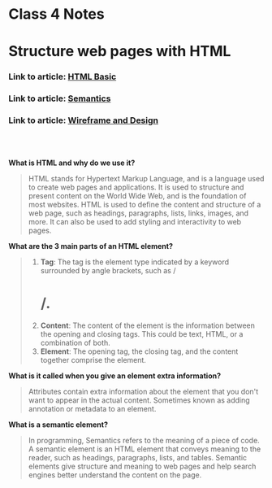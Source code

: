 # Class 4 Notes

# Structure web pages with HTML

### Link to article: [HTML Basic](https://developer.mozilla.org/en-US/docs/Learn/Getting_started_with_the_web/HTML_basics)
### Link to article: [Semantics](https://developer.mozilla.org/en-US/docs/Glossary/Semantics)
### Link to article: [Wireframe and Design](https://careerfoundry.com/en/blog/ux-design/how-to-create-your-first-wireframe/)


<br></br>

**What is HTML and why do we use it?**
>HTML stands for Hypertext Markup Language, and is a language used to create web pages and applications. It is used to structure and present content on the World Wide Web, and is the foundation of most websites. HTML is used to define the content and structure of a web page, such as headings, paragraphs, lists, links, images, and more. It can also be used to add styling and interactivity to web pages.


**What are the 3 main parts of an HTML element?**
>1. **Tag**: The tag is the element type indicated by a keyword surrounded by angle brackets, such as /*<h1>*/.
>2. **Content**: The content of the element is the information between the opening and closing tags. This could be text, HTML, or a combination of both.
>3. **Element**: The opening tag, the closing tag, and the content together comprise the element.


**What is it called when you give an element extra information?**
>Attributes contain extra information about the element that you don't want to appear in the actual content.
Sometimes known as adding annotation or metadata to an element.


**What is a semantic element?**
>In programming, Semantics refers to the meaning of a piece of code.  A semantic element is an HTML element that conveys meaning to the reader, such as headings, paragraphs, lists, and tables. Semantic elements give structure and meaning to web pages and help search engines better understand the content on the page.
